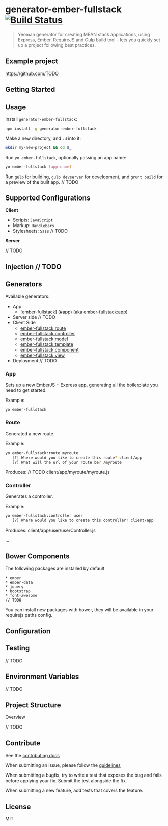 # generator-ember-fullstack [![Build Status](https://secure.travis-ci.org/eguneys/generator-ember-fullstack.png?branch=master)](https://travis-ci.org/eguneys/generator-ember-fullstack)

> Yeoman generator for creating MEAN stack applications, using Express, Ember, RequireJS and Gulp build tool - lets you quickly set up a project following best practices.

## Example project

https://github.com/TODO

## Getting Started

## Usage

Install `generator-ember-fullstack`:
```bash
npm install -g generator-ember-fullstack
```

Make a new directory, and `cd` into it:
```bash
mkdir my-new-project && cd $_
```

Run `yo ember-fullstack`, optionally passing an app name:
```bash
yo ember-fullstack [app-name]
```

Run `gulp` for building, `gulp devserver` for development, and `grunt build` for a preview of the built app. // TODO

## Supported Configurations

**Client**

* Scripts: `JavaScript`
* Markup: `Handlebars`
* Stylesheets: `Sass`
// TODO

**Server**

// TODO

## Injection // TODO

## Generators

Available generators:

* App
  - [ember-fullstack] (#app) (aka [ember-fullstack:app](#app))
* Server side
  // TODO
* Client Side
  - [ember-fullstack:route](#route)
  - [ember-fullstack:controller](#controller)
  - [ember-fullstack:model](#model)
  - [ember-fullstack:template](#template)
  - [ember-fullstack:component](#component)
  - [ember-fullstack:view](#view)
* Deployment
  // TODO

### App
Sets up a new EmberJS + Express app, generating all the boilerplate you need to get started.

Example:
```bash
yo ember-fullstack
```

### Route
Generated a new route.

Example:
```bash
yo ember-fullstack:route myroute
   [?] Where would you like to create this route? client/app
   [?] What will the url of your route be? /myroute
```

Produces:
   // TODO
   client/app/myroute/myroute.js

### Controller
Generates a controller.

Example:
```bash
yo ember-fullstack:controller user
   [?] Where would you like to create this controller? client/app
```

Produces:
   client/app/user/userController.js

   ...

## Bower Components

The following packages are installed by default

    * ember
    * ember-data
    * jquery
    * bootstrap
    * font-awesome
    // TODO

You can install new packages with bower, they will be available in your requirejs paths config.

## Configuration


## Testing

// TODO

## Environment Variables

// TODO

## Project Structure

Overview

// TODO

## Contribute

See the [contributing docs](https://TODO)

When submitting an issue, please follow the [guidelines](https://TODO)

When submitting a bugfix, try to write a test that exposes the bug and fails before applying your fix. Submit the test alongside the fix.

When submitting a new feature, add tests that covers the feature.

## License

MIT